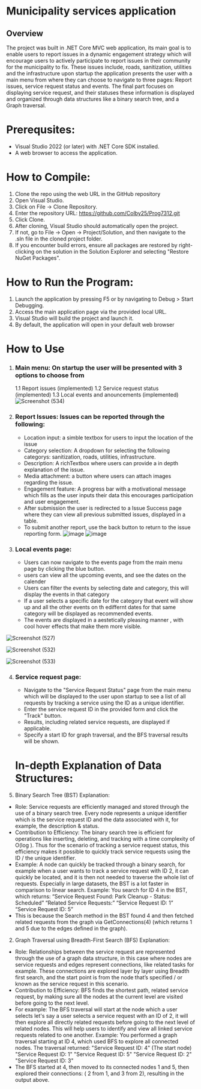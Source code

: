 # Municipality services application 

## Overview
The project was built in .NET Core MVC web application, its main goal is to enable users to report issues in a dynamic engagement strategy which will encourage users to actively participate to report issues in their community for the municipality to fix. These issues include, roads, sanitization, utilities and the infrastructure upon startup the application presents the user with a main menu from where they can choose to navigate to three pages: Report issues, service request status and events. The final part focuses on displaying service request, and their statuses these information is displayed and organized through data structures like a binary search tree, and a Graph traversal.

# Prerequsites:
  -	Visual Studio 2022 (or later) with .NET Core SDK installed.
  -	A web browser to access the application.

# How to Compile:
1. Clone the repo using the web URL in the GitHub repository
2. Open Visual Studio.
3. Click on File → Clone Repository.
4. Enter the repository URL: https://github.com/Colby25/Prog7312.git
5. Click Clone. 
6. After cloning, Visual Studio should automatically open the project.
7. If not, go to File → Open → Project/Solution, and then navigate to the .sln file in the cloned project folder.
8. If you encounter build errors, ensure all packages are restored by right-clicking on the solution in the Solution Explorer and selecting "Restore NuGet Packages".

# How to Run the Program:
1. Launch the application by pressing F5 or by navigating to Debug > Start Debugging.
2. Access the main application page via the provided local URL.
3. Visual Studio will build the project and launch it.
4. By default, the application will open in your default web browser

# How to Use
1.	### Main menu: On startup the user will be presented with 3 options to choose from 
    1.1 Report issues (implemented)
    1.2	Service request status (implemented)
    1.3 Local events and anouncements (implemented)
![Screenshot (534)](https://github.com/user-attachments/assets/bf15f0e7-50c1-479a-9cef-c7be2ef3c807)

2. ### Report Issues: Issues can be reported through the following:
   - Location input: a simble textbox for users to input the location of the issue
   - Category selection: A dropdown for selecting the following categorys: sanitization, roads, utilities, infrastructure.
   - Description: A richTextbox where users can provide a in depth explanation of the issue.
   - Media attachment: a button where users can attach images regarding the issue.
   - Engagement feature: A progress bar with a motivational message which fills as the user inputs their data this encourages participation and user engagement. 
   -	After submission the user is redirected to a Issue Success page where they can view all previous submitted issues, displayed in a table.
   -	To submit another report, use the back button to return to the issue reporting form.
 ![image](https://github.com/user-attachments/assets/78fb6f9a-c598-42d2-9dc0-b66190b10cb9)
 ![image](https://github.com/user-attachments/assets/23ac9afb-5a75-4c1b-8095-5e29ea8ff5d3)

3. ### Local events page:
   - Users can now navigate to the events page from the main menu page by clicking the blue button.
   - users can view all the upcoming events, and see the dates on the calender
   -	Users can filter the events by selecting date and category, this will display the events in that category
   -	If a user selects a specific date for the category that event will show up and all the other events on th ediffernt dates for that same category will be displayed as recommended events.
   -	The events are displayed in a aestetically pleasing manner , with cool hover effects that make them more visible.

  ![Screenshot (527)](https://github.com/user-attachments/assets/a7f771af-23a2-45a4-b318-77bead54e5ae)

  ![Screenshot (532)](https://github.com/user-attachments/assets/1f5073ba-073f-4689-a878-0d5d20c85262)

  ![Screenshot (533)](https://github.com/user-attachments/assets/42c956fc-03c4-44a7-9bca-6cdb14484824)
   
4. ### Service request page:
   - Navigate to the "Service Request Status" page from the main menu which will be displayed to the user upon startup to see a list of all requests by tracking a service using the ID as a unique identifier.
   - Enter the service request ID in the provided form and click the "Track" button.
   - Results, including related service requests, are displayed if applicable.
   - Specify a start ID for graph traversal, and the BFS traversal results will be shown.
  
   # In-depth Explanation of Data Structures: 
1.	Binary Search Tree (BST) Explanation:
-	Role:	Service requests are efficiently managed and stored through the use of a binary search tree. Every node represents a unique identifier which is the service request ID and the data associated with it, for example, the description & status. 
-	Contribution to Efficiency:	The binary search tree is efficient for operations like inserting, deleting, and tracking with a time complexity of O(log ). Thus for the scenario of tracking a service request status, this efficiency makes it possible to quickly track service requests using the ID / the unique identifier.
-	Example:	A node can quickly be tracked through a binary search, for example when a user wants to track a service request with ID 2, it can quickly be located, and it is then not needed to traverse the whole list of requests. Especially in large datasets, the BST is a lot faster in comparison to linear search. Example:	You search for ID 4 in the BST, which returns:
“Service Request Found: Park Cleanup - Status: Scheduled”
“Related Service Requests:”
“Service Request ID: 1”
“Service Request ID: 5”
-	This is because the Search method in the BST found 4 and then fetched related requests from the graph via GetConnections(4) (which returns 1 and 5 due to the edges defined in the graph).

2.	Graph Traversal using Breadth-First Search (BFS) Explanation:
-	Role:	Relationships between the service request are represented through the use of a graph data structure, in this case where nodes are service requests and edges represent connections, like related tasks for example. These connections are explored layer by layer using Breadth first search, and the start point is from the node that’s specified / or known as the service request in this scenario.
-	Contribution to Efficiency:	BFS finds the shortest path, related service request, by making sure all the nodes at the current level are visited before going to the next level.
-	For example: The BFS traversal will start at the node which a user selects let's say a user selects a service request with an ID of 2, it will then explore all directly related requests before going to the next level of related nodes. This will help users to identify and view all linked service requests related to one another. Example: You performed a graph traversal starting at ID 4, which used BFS to explore all connected nodes. The traversal returned:
"Service Request ID: 4" (The start node)
"Service Request ID: 1"
"Service Request ID: 5"
"Service Request ID: 2"
"Service Request ID: 3"
- The BFS started at 4, then moved to its connected nodes 1 and 5, then explored their connections: ( 2 from 1, and 3 from 2), resulting in the output above.



